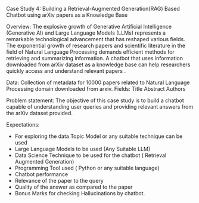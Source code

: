 Case Study 4: 
Building a Retrieval-Augmented Generation(RAG) Based Chatbot using arXiv papers as a Knowledge Base

Overview: 
The explosive growth of Generative Artificial Intelligence (Generative AI) and Large Language Models (LLMs) represents a remarkable technological advancement that has reshaped various fields. The exponential growth of research papers and scientific literature in the field of Natural Language Processing demands efficient methods for retrieving and summarizing information. A chatbot that uses information downloaded from arXiv dataset as a knowledge base can help researchers quickly access and understand relevant papers . 

Data: 
Collection of metadata for 10000  papers related to Natural Language Processing domain downloaded from arxiv. 
Fields: Title  Abstract  Authors

Problem statement:
The objective of this case study is to build a chatbot capable of understanding user queries and providing relevant answers from the arXiv dataset provided.

Expectations:
- For exploring the data Topic Model or any suitable technique can be used
- Large Language Models to be used (Any Suitable LLM)
- Data Science Technique to be used for the chatbot ( Retrieval Augmented Generation)
- Programming Tool used ( Python or any suitable language)
- Chatbot performance 
 - Relevance of the paper to the query
 - Quality of the answer as compared to the paper
- Bonus Marks for checking Hallucinations by chatbot.
